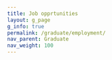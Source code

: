```yaml
---
title: Job opprtunities
layout: g_page
g_info: true
permalink: /graduate/employment/
nav_parent: Graduate
nav_weight: 100
---
```

